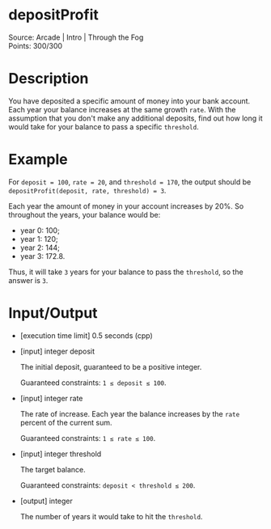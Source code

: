 # depositProfit
Source: Arcade | Intro | Through the Fog <br>
Points: 300/300

# Description

You have deposited a specific amount of money into your bank account. Each year your balance increases at the same growth `rate`. With the assumption that you don't make any additional deposits, find out how long it would take for your balance to pass a specific `threshold`.

# Example

For `deposit = 100`, `rate = 20`, and `threshold = 170`, the output should be
`depositProfit(deposit, rate, threshold) = 3`.

Each year the amount of money in your account increases by 20%. So throughout the years, your balance would be:

* year 0: 100;
* year 1: 120;
* year 2: 144;
* year 3: 172.8.

Thus, it will take `3` years for your balance to pass the `threshold`, so the answer is `3`.

# Input/Output

* [execution time limit] 0.5 seconds (cpp)

* [input] integer deposit

  The initial deposit, guaranteed to be a positive integer.

  Guaranteed constraints:
  `1 ≤ deposit ≤ 100`.

* [input] integer rate

  The rate of increase. Each year the balance increases by the `rate` percent of the current sum.

  Guaranteed constraints:
  `1 ≤ rate ≤ 100`.

* [input] integer threshold

  The target balance.

  Guaranteed constraints:
  `deposit < threshold ≤ 200`.

* [output] integer

  The number of years it would take to hit the `threshold`.
